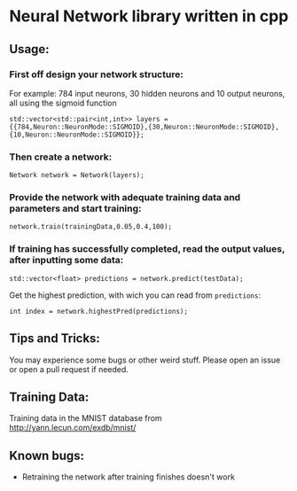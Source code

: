 # Neural Network library written in cpp

## Usage:

### First off design your network structure:

For example: 784 input neurons, 30 hidden neurons and 10 output neurons, all using the sigmoid function

`std::vector<std::pair<int,int>> layers = {{784,Neuron::NeuronMode::SIGMOID},{30,Neuron::NeuronMode::SIGMOID}, {10,Neuron::NeuronMode::SIGMOID}};`

### Then create a network:

`Network network = Network(layers);`

### Provide the network with adequate training data and parameters and start training:

`network.train(trainingData,0.05,0.4,100);`

### If training has successfully completed, read the output values, after inputting some data:

`std::vector<float> predictions = network.predict(testData);`

Get the highest prediction, with wich you can read from `predictions`:

`int index = network.highestPred(predictions);`


## Tips and Tricks:

You may experience some bugs or other weird stuff. Please open an issue or open a pull request if needed.

## Training Data:

Training data in the MNIST database from http://yann.lecun.com/exdb/mnist/

## Known bugs:

- Retraining the network after training finishes doesn't work
